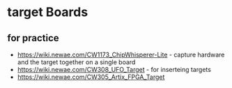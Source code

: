 # target Boards

## for practice
* https://wiki.newae.com/CW1173_ChipWhisperer-Lite -  capture hardware and the target together on a single board
* https://wiki.newae.com/CW308_UFO_Target - for inserteing targets
* https://wiki.newae.com/CW305_Artix_FPGA_Target


